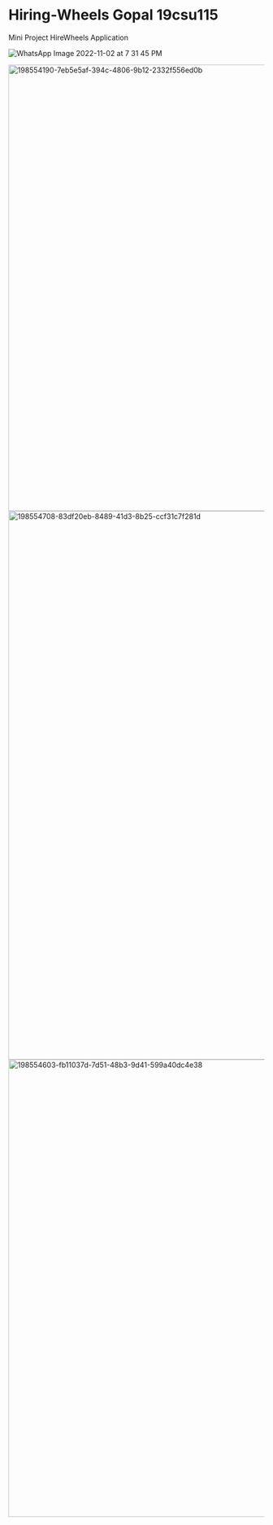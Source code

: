 # Hiring-Wheels Gopal 19csu115
Mini Project HireWheels Application

![WhatsApp Image 2022-11-02 at 7 31 45 PM](https://user-images.githubusercontent.com/68118204/199530642-aa1f0a18-0f45-41cc-a165-6b7e2af39473.jpeg)


<img width="878" alt="198554190-7eb5e5af-394c-4806-9b12-2332f556ed0b" src="https://user-images.githubusercontent.com/68118204/199531084-9cb609a5-37d1-4cd5-a0b1-0fe13fd2cb09.png">

<img width="1079" alt="198554708-83df20eb-8489-41d3-8b25-ccf31c7f281d" src="https://user-images.githubusercontent.com/68118204/199532696-852b3e2d-8601-467d-8ef6-a5e092a36ab3.png">

<img width="900" alt="198554603-fb11037d-7d51-48b3-9d41-599a40dc4e38" src="https://user-images.githubusercontent.com/68118204/199532680-374d7cf2-9391-416c-83a3-2f75b9e85fd0.png">
